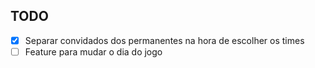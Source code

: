 ## TODO

- [x] Separar convidados dos permanentes na hora de escolher os times
- [ ] Feature para mudar o dia do jogo

